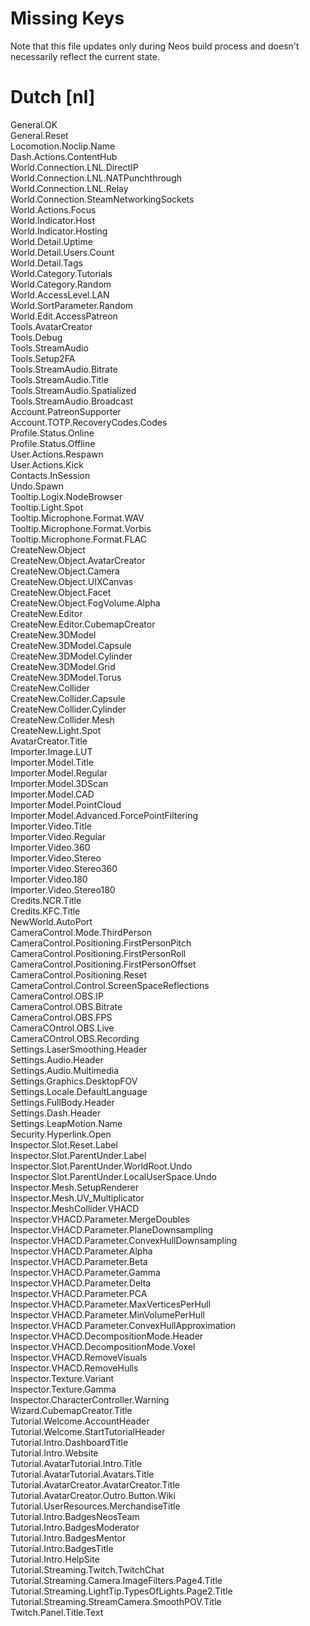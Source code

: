 # Missing Keys
Note that this file updates only during Neos build process and doesn't necessarily reflect the current state.

# Dutch [nl]
General.OK  
General.Reset  
Locomotion.Noclip.Name  
Dash.Actions.ContentHub  
World.Connection.LNL.DirectIP  
World.Connection.LNL.NATPunchthrough  
World.Connection.LNL.Relay  
World.Connection.SteamNetworkingSockets  
World.Actions.Focus  
World.Indicator.Host  
World.Indicator.Hosting  
World.Detail.Uptime  
World.Detail.Users.Count  
World.Detail.Tags  
World.Category.Tutorials  
World.Category.Random  
World.AccessLevel.LAN  
World.SortParameter.Random  
World.Edit.AccessPatreon  
Tools.AvatarCreator  
Tools.Debug  
Tools.StreamAudio  
Tools.Setup2FA  
Tools.StreamAudio.Bitrate  
Tools.StreamAudio.Title  
Tools.StreamAudio.Spatialized  
Tools.StreamAudio.Broadcast  
Account.PatreonSupporter  
Account.TOTP.RecoveryCodes.Codes  
Profile.Status.Online  
Profile.Status.Offline  
User.Actions.Respawn  
User.Actions.Kick  
Contacts.InSession  
Undo.Spawn  
Tooltip.Logix.NodeBrowser  
Tooltip.Light.Spot  
Tooltip.Microphone.Format.WAV  
Tooltip.Microphone.Format.Vorbis  
Tooltip.Microphone.Format.FLAC  
CreateNew.Object  
CreateNew.Object.AvatarCreator  
CreateNew.Object.Camera  
CreateNew.Object.UIXCanvas  
CreateNew.Object.Facet  
CreateNew.Object.FogVolume.Alpha  
CreateNew.Editor  
CreateNew.Editor.CubemapCreator  
CreateNew.3DModel  
CreateNew.3DModel.Capsule  
CreateNew.3DModel.Cylinder  
CreateNew.3DModel.Grid  
CreateNew.3DModel.Torus  
CreateNew.Collider  
CreateNew.Collider.Capsule  
CreateNew.Collider.Cylinder  
CreateNew.Collider.Mesh  
CreateNew.Light.Spot  
AvatarCreator.Title  
Importer.Image.LUT  
Importer.Model.Title  
Importer.Model.Regular  
Importer.Model.3DScan  
Importer.Model.CAD  
Importer.Model.PointCloud  
Importer.Model.Advanced.ForcePointFiltering  
Importer.Video.Title  
Importer.Video.Regular  
Importer.Video.360  
Importer.Video.Stereo  
Importer.Video.Stereo360  
Importer.Video.180  
Importer.Video.Stereo180  
Credits.NCR.Title  
Credits.KFC.Title  
NewWorld.AutoPort  
CameraControl.Mode.ThirdPerson  
CameraControl.Positioning.FirstPersonPitch  
CameraControl.Positioning.FirstPersonRoll  
CameraControl.Positioning.FirstPersonOffset  
CameraControl.Positioning.Reset  
CameraControl.Control.ScreenSpaceReflections  
CameraControl.OBS.IP  
CameraControl.OBS.Bitrate  
CameraControl.OBS.FPS  
CameraCOntrol.OBS.Live  
CameraCOntrol.OBS.Recording  
Settings.LaserSmoothing.Header  
Settings.Audio.Header  
Settings.Audio.Multimedia  
Settings.Graphics.DesktopFOV  
Settings.Locale.DefaultLanguage  
Settings.FullBody.Header  
Settings.Dash.Header  
Settings.LeapMotion.Name  
Security.Hyperlink.Open  
Inspector.Slot.Reset.Label  
Inspector.Slot.ParentUnder.Label  
Inspector.Slot.ParentUnder.WorldRoot.Undo  
Inspector.Slot.ParentUnder.LocalUserSpace.Undo  
Inspector.Mesh.SetupRenderer  
Inspector.Mesh.UV_Multiplicator  
Inspector.MeshCollider.VHACD  
Inspector.VHACD.Parameter.MergeDoubles  
Inspector.VHACD.Parameter.PlaneDownsampling  
Inspector.VHACD.Parameter.ConvexHullDownsampling  
Inspector.VHACD.Parameter.Alpha  
Inspector.VHACD.Parameter.Beta  
Inspector.VHACD.Parameter.Gamma  
Inspector.VHACD.Parameter.Delta  
Inspector.VHACD.Parameter.PCA  
Inspector.VHACD.Parameter.MaxVerticesPerHull  
Inspector.VHACD.Parameter.MinVolumePerHull  
Inspector.VHACD.Parameter.ConvexHullApproximation  
Inspector.VHACD.DecompositionMode.Header  
Inspector.VHACD.DecompositionMode.Voxel  
Inspector.VHACD.RemoveVisuals  
Inspector.VHACD.RemoveHulls  
Inspector.Texture.Variant  
Inspector.Texture.Gamma  
Inspector.CharacterController.Warning  
Wizard.CubemapCreator.Title  
Tutorial.Welcome.AccountHeader  
Tutorial.Welcome.StartTutorialHeader  
Tutorial.Intro.DashboardTitle  
Tutorial.Intro.Website  
Tutorial.AvatarTutorial.Intro.Title  
Tutorial.AvatarTutorial.Avatars.Title  
Tutorial.AvatarCreator.AvatarCreator.Title  
Tutorial.AvatarCreator.Outro.Button.Wiki  
Tutorial.UserResources.MerchandiseTitle  
Tutorial.Intro.BadgesNeosTeam  
Tutorial.Intro.BadgesModerator  
Tutorial.Intro.BadgesMentor  
Tutorial.Intro.BadgesTitle  
Tutorial.Intro.HelpSite  
Tutorial.Streaming.Twitch.TwitchChat  
Tutorial.Streaming.Camera.ImageFilters.Page4.Title  
Tutorial.Streaming.LightTip.TypesOfLights.Page2.Title  
Tutorial.Streaming.StreamCamera.SmoothPOV.Title  
Twitch.Panel.Title.Text  

